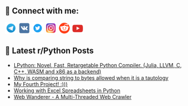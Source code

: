 ## 🔎 Connect with me:
[<img src="https://github.com/bullbesh/bullbesh/blob/main/images/Telegram.png" width="32" height="32" />](https://t.me/bullbesh)
[<img src="https://github.com/bullbesh/bullbesh/blob/main/images/VK.png" width="32" height="32" />](https://vk.com/bullbesh)
[<img src="https://github.com/bullbesh/bullbesh/blob/main/images/Twitter.png" width="32" height="32" />](https://twitter.com/bullbesh1)
[<img src="https://github.com/bullbesh/bullbesh/blob/main/images/Instagram.png" width="32" height="32" />](https://www.instagram.com/bullbesh)
[<img src="https://github.com/bullbesh/bullbesh/blob/main/images/Reddit.png" width="32" height="32" />](https://www.reddit.com/user/bullbesh)
[<img src="https://github.com/bullbesh/bullbesh/blob/main/images/YouTube.png" width="32" height="32" />](https://www.youtube.com/channel/UCtfjRs6uzgq5mfm8S06WTcg)

## 📕 Latest r/Python Posts
<!-- BLOG-POST-LIST:START -->
- [LPython: Novel, Fast, Retargetable Python Compiler. &lpar;Julia, LLVM, C, C++, WASM and x86 as a backend&rpar;](https://www.reddit.com/r/Python/comments/15cpc3l/lpython_novel_fast_retargetable_python_compiler/)
- [Why is comparing string to bytes allowed when it is a tautology](https://www.reddit.com/r/Python/comments/15cpaah/why_is_comparing_string_to_bytes_allowed_when_it/)
- [My Fourth Project! :&rpar;&rpar;&rpar;](https://www.reddit.com/r/Python/comments/15cp0nd/my_fourth_project/)
- [Working with Excel Spreadsheets in Python](https://www.reddit.com/r/Python/comments/15coxub/working_with_excel_spreadsheets_in_python/)
- [Web Wanderer - A Multi-Threaded Web Crawler](https://www.reddit.com/r/Python/comments/15coitx/web_wanderer_a_multithreaded_web_crawler/)
<!-- BLOG-POST-LIST:END -->
